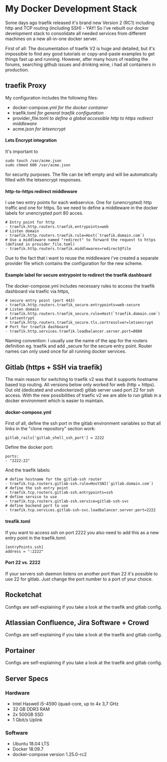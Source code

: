 
# My Docker Development Stack

Some days ago traefik released it's brand new Version 2 (RC1) including http and TCP routing (including SSH) - YAY! So i've rebuilt our docker development stack to consolidate all needed services from different machines on a new all-in-one docker server.

First of all: The documentation of traefik V2 is huge and detailed, but it's impossible to find any good tutorials or copy-and-paste examples to get things fast up and running. However, after many hours of reading the forums, searching github issues and drinking wine, i had all containers in production.

## traefik Proxy

My configuration includes the following files:
* docker-compose.yml *for the docker container*
* traefik.toml *for general traefik configuration*
* provider_file.toml *to define a global accessible http to https redirect middleware*
* acme.json *for letsencrypt*

#### Lets Encrypt integration

It's important to 
```
sudo touch /var/acme.json
sudo chmod 600 /var/acme.json
```
for security purposes. The file can be left empty and will be automatically filled with the letsencrypt responses.

#### http-to-https redirect middleware

I use two entry points for each webservice. One for (unencrypted) http traffic and one for https. So we need to define a middleware in the docker labels for unencrypted port 80 acces.

```
# Entry point for http
- traefik.http.routers.traefik.entrypoints=web
# Listen domain 
- traefik.http.routers.traefik.rule=Host(`traefik.domain.com`)
# Use a middleware named "redirect" to forward the request to https (defined in provider_file.toml)
- traefik.http.routers.traefik.middlewares=redirect@file
```

Due to the fact that i want to reuse the middleware i've created a separate provider file which contains the configuration for the new scheme.

#### Example label for secure entrypoint to redirect the traefik dashboard

The docker-compose.yml includes necessary rules to access the traefik dashboard via traefic via https,

```
# secure entry point (port 443)
- traefik.http.routers.traefik_secure.entrypoints=web-secure
# Listen domain
- traefik.http.routers.traefik_secure.rule=Host(`traefik.domain.com`)
# Letsentrypt
- traefik.http.routers.traefik_secure.tls.certresolver=letsencrypt
# Port for traefik dashboard
- traefik.http.services.traefik.loadbalancer.server.port=8080
```
Naming convention: I usually use the name of the app for the routers definition eg. traefik and add _secure for the secure entry point. Router names can only used once for all running docker services.

## Gitlab (https + SSH via traefik)

The main reason for switching to traefik v2 was that it supports hostname based tcp routing. All versions below only worked for web (http + https). Out old (dedicated and undockerized) gitlab server used port 22 for ssh access. With the new possibilities of traefic v2 we are able to run gitlab in a docker environment which is easier to maintain.

#### docker-compose.yml

First of all, define the ssh port in the gitlab environment variables so that all links in the "clone repository" section work:

    gitlab_rails['gitlab_shell_ssh_port'] = 2222

Define the docker port:

    ports:
    - "2222:22"

And the traefik labels:

    # define hostname for the gitlab-ssh router
    - traefik.tcp.routers.gitlab-ssh.rule=HostSNI(`gitlab.domain.com`)
    # define the ssh entry point
    - traefik.tcp.routers.gitlab-ssh.entrypoints=ssh
    # define service to use
    - traefik.tcp.routers.gitlab-ssh.service=gitlab-ssh-svc
    # define backend port to use
    - traefik.tcp.services.gitlab-ssh-svc.loadbalancer.server.port=2222

#### treafik.toml

If you want to access ssh on port 2222 you also need to add this as a new entry point in the traefik.toml:

    [entryPoints.ssh]
    address = ":2222"

#### Port 22 vs. 2222
If your servers ssh daemon listens on another port than 22 it's possible to use 22 for gitlab. Just change the port number to a port of your choice.

## Rocketchat
Configs are self-explaining if you take a look at the traefik and gitlab config.

## Atlassian Confluence, Jira Software + Crowd
Configs are self-explaining if you take a look at the traefik and gitlab config.

## Portainer
Configs are self-explaining if you take a look at the traefik and gitlab config.

## Server Specs

### Hardware
* Intel Haswell i5-4590 (quad-core, up to 4x 3,7 GHz
* 32 GB DDR3 RAM
* 2x 500GB SSD
* 1 Gbit/s Uplink
 
### Software 
* Ubuntu 18.04 LTS
* Docker 18.09.7
* docker-compose version 1.25.0-rc2


